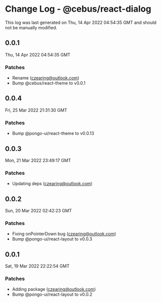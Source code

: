 # Change Log - @cebus/react-dialog

This log was last generated on Thu, 14 Apr 2022 04:54:35 GMT and should not be manually modified.

<!-- Start content -->

## 0.0.1

Thu, 14 Apr 2022 04:54:35 GMT

### Patches

- Rename (czearing@outlook.com)
- Bump @cebus/react-theme to v0.0.1

## 0.0.4

Fri, 25 Mar 2022 21:31:30 GMT

### Patches

- Bump @pongo-ui/react-theme to v0.0.13

## 0.0.3

Mon, 21 Mar 2022 23:49:17 GMT

### Patches

- Updating deps (czearing@outlook.com)

## 0.0.2

Sun, 20 Mar 2022 02:42:23 GMT

### Patches

- Fixing onPointerDown bug (czearing@outlook.com)
- Bump @pongo-ui/react-layout to v0.0.3

## 0.0.1

Sat, 19 Mar 2022 22:22:54 GMT

### Patches

- Adding package (czearing@outlook.com)
- Bump @pongo-ui/react-layout to v0.0.2
